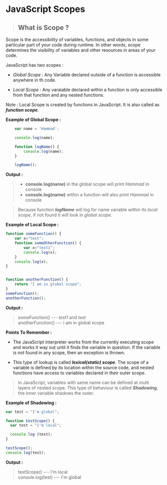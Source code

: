 # JavaScript Scopes

> ##  What is Scope ?
Scope is the accessibility of variables, functions, and objects in some particular part of your code during runtime. In other words, scope determines the visibility of variables and other resources in areas of your code.  

JavaScript has two scopes :
- _Global Scope_ :
Any Variable declared outside of a function is accessible anywhere in th code.

- _Local Scope_ :
Any varaiable declared within a function is only accessible from that function and any nested functions.

Note : Local Scope is created by functions in JavaScript. It is also called as **_function scope_**.

**Example of Global Scope :**
```JavaScript
    var name = 'Hammad';

    console.log(name); 

    function logName() {
        console.log(name);
    }

    logName(); 
```
**Output :**  
> - **console.log(name)** in the global scope will print _Hammad_ in console  
> - **console.log(name)** within a function will also print _Hammad_ in console   

>Because function **_logName_** will log for name variable within its _local scope_, if not found it will look in _global scope_. 

**Example of Local Scope :**
```JavaScript
function someFunction() {
    var x="test";
    function someOtherFunction() {
        var x="test1";
        console.log(x);
    }
    console.log(x);
}


function anotherFunction() {
    return "I am in global scope";
}
someFunction();
anotherFunction();
```
**Output :**  
>someFunction() ---  _test1_ and _test_  
anotherFunction() --- I am in global scope  

**Points To Remember :**
- The JavaScript interpreter works from the currently executing scope and works it way out until it finds the variable in question. If the variable is not found in any scope, then an exception is thrown.

- This type of lookup is called **_lexical(static) scope_**. The scope of a variable is defined by its location within the source code, and nested functions have access to variables declared in their outer scope. 

> In JavaScript, variables with same name can be defined at multi layers of nested scope. This  type of  behaviour is called **_Shadowing_**, the inner variable shadows the outer.

**Example of Shadowing :**
```JavaScript
var test = "I'm global";

function testScope() {
  var test = "I'm local";

  console.log (test);     
}

testScope();
console.log(test);
```
**Output :**  
>testScope() --- I'm local  
console.log(test) --- I'm global  



